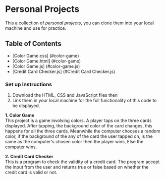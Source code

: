# Personal Projects
This a collection of *personal projects*, you can clone them into your local machine and use for practice.

## Table of Contents
* [Color Game.css] (#color-game)
* [Color Game.html] (#color-game)
* [Color Game.js] (#color-game.js)
* [Credit Card Checker.js] (#Credit Card Checker.js)

### Set up instructions
1. Download the HTML, CSS and  JavaScript files then 
2. Link them in your local machine for the full functionality of this code to be displayed.

**1. Color Game**  
This project is a game involving colors. A player taps on the three cards displayed. After tapping, the background color of the card changes, this happens for all the three cards. Meanwhile the computer chooses a random color, if the background of the any of the card the user tapped on, is the same as the computer's chosen color then the player wins, Else the computer wins. 

**2. Credit Card Checker**  
This is a program to check the validity of a credit card. The program accept the input from the user and returns true or false based on whether the credit card is valid or not.



